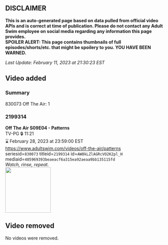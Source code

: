 ## DISCLAIMER
**This is an auto-generated page based on data pulled from official video APIs and is correct at time of publication. Please do not contact any Adult Swim employee on social media regarding any information this page provides.**  
**SPOILER ALERT: This page contains thumbnails of full episodes/shorts/etc. that might be spoilery to you. YOU HAVE BEEN WARNED.**  

_Last Update: February 11, 2023 at 21:30:23 EST_
## Video added
### Summary
830073 Off The Air: 1  
### 2199314
**Off The Air S09E04 - Patterns**  
TV-PG 🔒 11:21  
⌛ February 28, 2023 at 23:59:00 EST  
https://www.adultswim.com/videos/off-the-air/patterns  
seriesid=`830073` titleid=`2199314` id=`AW8kLZlAGRcVO2K2pl_H` mediaid=`405969393beaeacf6a315ea92aeaa9bb135115fd`  
_Watch, rinse, repeat._  
<a href="https://media.cdn.adultswim.com/uploads/20191220/thumbnails/2_1912201138493-offtheair_904_dup-20191220.jpg"><img src="https://media.cdn.adultswim.com/uploads/20191220/thumbnails/2_1912201138493-offtheair_904_dup-20191220.jpg" height="144px" /></a>
## Video removed
No videos were removed.  
